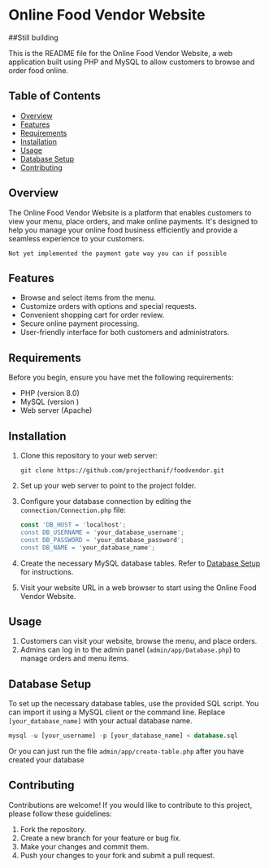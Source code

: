 # Online Food Vendor Website

##Still building

This is the README file for the Online Food Vendor Website, a web application built using PHP and MySQL to allow customers to browse and order food online.

## Table of Contents

- [Overview](#overview)
- [Features](#features)
- [Requirements](#requirements)
- [Installation](#installation)
- [Usage](#usage)
- [Database Setup](#database-setup)
- [Contributing](#contributing)

## Overview

The Online Food Vendor Website is a platform that enables customers to view your menu, place orders, and make online payments. It's designed to help you manage your online food business efficiently and provide a seamless experience to your customers.

``Not yet implemented the payment gate way you can if possible``

## Features

- Browse and select items from the menu.
- Customize orders with options and special requests.
- Convenient shopping cart for order review.
- Secure online payment processing.
- User-friendly interface for both customers and administrators.

## Requirements

Before you begin, ensure you have met the following requirements:

- PHP (version 8.0)
- MySQL (version )
- Web server (Apache)

## Installation

1. Clone this repository to your web server:

   ```shell
   git clone https://github.com/projecthanif/foodvendor.git
   ```

2. Set up your web server to point to the project folder.

3. Configure your database connection by editing the `connection/Connection.php` file:

   ```php
   const 'DB_HOST = 'localhost';
   const DB_USERNAME = 'your_database_username';
   const DB_PASSWORD = 'your_database_password';
   const DB_NAME = 'your_database_name';
   ```

4. Create the necessary MySQL database tables. Refer to [Database Setup](#database-setup) for instructions.

5. Visit your website URL in a web browser to start using the Online Food Vendor Website.

## Usage

1. Customers can visit your website, browse the menu, and place orders.
2. Admins can log in to the admin panel (`admin/app/Database.php`) to manage orders and menu items.

## Database Setup

To set up the necessary database tables, use the provided SQL script. You can import it using a MySQL client or the command line. Replace `[your_database_name]` with your actual database name.

```sql
mysql -u [your_username] -p [your_database_name] < database.sql
```
Or you can just run the file `admin/app/create-table.php` after you have created your database

## Contributing

Contributions are welcome! If you would like to contribute to this project, please follow these guidelines:

1. Fork the repository.
2. Create a new branch for your feature or bug fix.
3. Make your changes and commit them.
4. Push your changes to your fork and submit a pull request.
